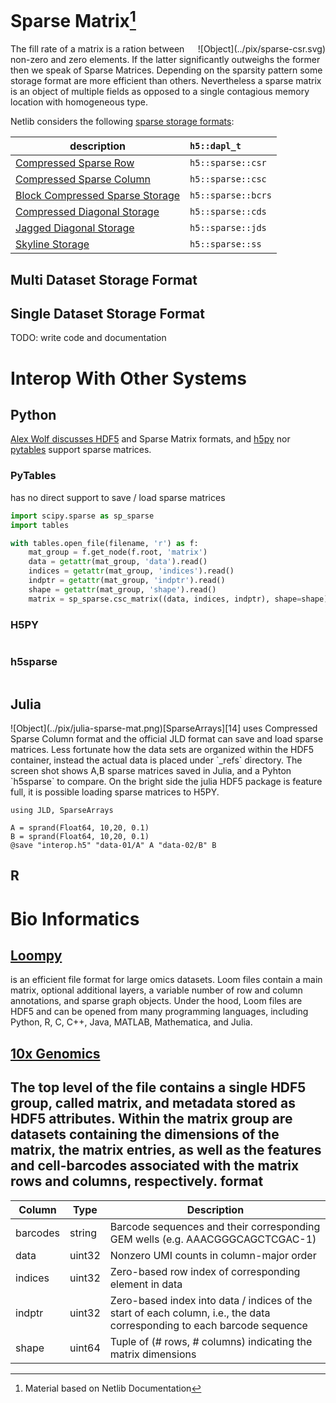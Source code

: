 # Sparse Matrix[^1]
<div id="object" style="float: right">
	![Object](../pix/sparse-csr.svg)
</div>

The fill rate of a matrix is a ration between non-zero and zero elements. If the latter significantly outweighs the former then we speak of Sparse Matrices. Depending on the sparsity pattern some storage format are more efficient than others. Nevertheless a sparse matrix is an object of multiple fields as opposed to a single contagious memory location with homogeneous type.

Netlib considers the following [sparse storage formats][109]:

|description                             | `h5::dapl_t`        |
|--------------------|:----------------------------------------|
|[Compressed Sparse Row][110]            | `h5::sparse::csr`   |
|[Compressed Sparse Column][111]         | `h5::sparse::csc`   |
|[Block Compressed Sparse Storage][112]  | `h5::sparse::bcrs`  |
|[Compressed Diagonal Storage][113]      | `h5::sparse::cds`   |
|[Jagged Diagonal Storage][114]          | `h5::sparse::jds`   |
|[Skyline Storage][115]                  | `h5::sparse::ss`    |




## Multi Dataset Storage Format



## Single Dataset Storage Format
TODO: write code and documentation


# Interop With Other Systems
## Python
[Alex Wolf discusses HDF5][1] and Sparse Matrix formats, and [h5py][11] nor [pytables][10] support sparse matrices.
### PyTables
has no direct support to save / load sparse matrices

```python
import scipy.sparse as sp_sparse
import tables

with tables.open_file(filename, 'r') as f:
	mat_group = f.get_node(f.root, 'matrix')
	data = getattr(mat_group, 'data').read()
	indices = getattr(mat_group, 'indices').read()
	indptr = getattr(mat_group, 'indptr').read()
	shape = getattr(mat_group, 'shape').read()
	matrix = sp_sparse.csc_matrix((data, indices, indptr), shape=shape)
```

### H5PY
```python
```

### h5sparse
```
```


## Julia
<div id="object" style="float: left;">
	![Object](../pix/julia-sparse-mat.png)
</div>
[SparseArrays][14] uses Compressed Sparse Column format and the official JLD format can save and load sparse matrices. Less fortunate how the data sets are organized within the HDF5 container, instead the actual data is placed under `_refs` directory. The screen shot shows A,B sparse matrices saved in Julia, and a Pyhton `h5sparse` to compare.  On the bright side the julia HDF5 package is feature full, it is possible loading sparse matrices to H5PY.

```
using JLD, SparseArrays

A = sprand(Float64, 10,20, 0.1)
B = sprand(Float64, 10,20, 0.1)
@save "interop.h5" "data-01/A" A "data-02/B" B 
```


## R



# Bio Informatics
## [Loompy][13]
is an efficient file format for large omics datasets. Loom files contain a main matrix, optional additional layers, a variable number of row and column annotations, and sparse graph objects. Under the hood, Loom files are HDF5 and can be opened from many programming languages, including Python, R, C, C++, Java, MATLAB, Mathematica, and Julia.

## [10x Genomics][12]

The top level of the file contains a single HDF5 group, called matrix, and metadata stored as HDF5 attributes. Within the matrix group are datasets containing the dimensions of the matrix, the matrix entries, as well as the features and cell-barcodes associated with the matrix rows and columns, respectively.
format
--------
|Column  |	  Type|	Description                                                                                                          |
|--------|--------|----------------------------------------------------------------------------------------------------------------------|
|barcodes| string | Barcode sequences and their corresponding GEM wells (e.g. AAACGGGCAGCTCGAC-1)                                        |
|data	 | uint32 |	Nonzero UMI counts in column-major order                                                                             |
|indices | uint32 | Zero-based row index of corresponding element in data                                                                |
|indptr  | uint32 |	Zero-based index into data / indices of the start of each column, i.e., the data corresponding to each barcode sequence |
|shape	 | uint64 |	Tuple of (# rows, # columns) indicating the matrix dimensions                                                        |




[1]: http://www.falexwolf.de/blog/171212_sparse_matrices_with_h5py/
[10]: http://www.pytables.org/
[11]: http://www.h5py.org/
[12]: https://support.10xgenomics.com/single-cell-gene-expression/software/pipelines/latest/advanced/h5_matrices
[13]: http://loompy.org/
[14]: https://docs.julialang.org/en/v1/stdlib/SparseArrays/#man-csc-1

[99]: https://en.wikipedia.org/wiki/C_(programming_language)#Pointers
[100]: http://arma.sourceforge.net/
[101]: http://www.boost.org/doc/libs/1_66_0/libs/numeric/ublas/doc/index.html
[102]: http://eigen.tuxfamily.org/index.php?title=Main_Page#Documentation
[103]: https://sourceforge.net/projects/blitz/
[104]: https://sourceforge.net/projects/itpp/
[105]: http://dlib.net/linear_algebra.html
[106]: https://bitbucket.org/blaze-lib/blaze
[107]: https://github.com/wichtounet/etl
[108]: http://www.netlib.org/utk/people/JackDongarra/la-sw.html
[109]: http://www.netlib.org/utk/people/JackDongarra/etemplates/node372.html
[110]: http://www.netlib.org/utk/people/JackDongarra/etemplates/node373.html
[111]: http://www.netlib.org/utk/people/JackDongarra/etemplates/node374.html
[112]: http://www.netlib.org/utk/people/JackDongarra/etemplates/node375.html
[113]: http://www.netlib.org/utk/people/JackDongarra/etemplates/node376.html
[114]: http://www.netlib.org/utk/people/JackDongarra/etemplates/node377.html
[115]: http://www.netlib.org/utk/people/JackDongarra/etemplates/node378.html
[116]: https://docs.scipy.org/doc/scipy/reference/sparse.html


[^1]: Material based on Netlib Documentation

